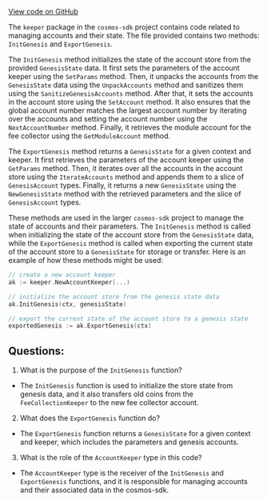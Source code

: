 [View code on GitHub](https://github.com/cosmos/cosmos-sdk/blob/main/x/auth/keeper/genesis.go)

The `keeper` package in the `cosmos-sdk` project contains code related to managing accounts and their state. The file provided contains two methods: `InitGenesis` and `ExportGenesis`.

The `InitGenesis` method initializes the state of the account store from the provided `GenesisState` data. It first sets the parameters of the account keeper using the `SetParams` method. Then, it unpacks the accounts from the `GenesisState` data using the `UnpackAccounts` method and sanitizes them using the `SanitizeGenesisAccounts` method. After that, it sets the accounts in the account store using the `SetAccount` method. It also ensures that the global account number matches the largest account number by iterating over the accounts and setting the account number using the `NextAccountNumber` method. Finally, it retrieves the module account for the fee collector using the `GetModuleAccount` method.

The `ExportGenesis` method returns a `GenesisState` for a given context and keeper. It first retrieves the parameters of the account keeper using the `GetParams` method. Then, it iterates over all the accounts in the account store using the `IterateAccounts` method and appends them to a slice of `GenesisAccount` types. Finally, it returns a new `GenesisState` using the `NewGenesisState` method with the retrieved parameters and the slice of `GenesisAccount` types.

These methods are used in the larger `cosmos-sdk` project to manage the state of accounts and their parameters. The `InitGenesis` method is called when initializing the state of the account store from the `GenesisState` data, while the `ExportGenesis` method is called when exporting the current state of the account store to a `GenesisState` for storage or transfer. Here is an example of how these methods might be used:

```go
// create a new account keeper
ak := keeper.NewAccountKeeper(...)

// initialize the account store from the genesis state data
ak.InitGenesis(ctx, genesisState)

// export the current state of the account store to a genesis state
exportedGenesis := ak.ExportGenesis(ctx)
```
## Questions: 
 1. What is the purpose of the `InitGenesis` function?
- The `InitGenesis` function is used to initialize the store state from genesis data, and it also transfers old coins from the `FeeCollectionKeeper` to the new fee collector account.

2. What does the `ExportGenesis` function do?
- The `ExportGenesis` function returns a `GenesisState` for a given context and keeper, which includes the parameters and genesis accounts.

3. What is the role of the `AccountKeeper` type in this code?
- The `AccountKeeper` type is the receiver of the `InitGenesis` and `ExportGenesis` functions, and it is responsible for managing accounts and their associated data in the cosmos-sdk.